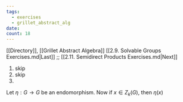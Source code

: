 ```yaml
---
tags:
  - exercises
  - grillet_abstract_alg
date:
count: 18
---
```

[[Directory]], [[Grillet Abstract Algebra]]
[[2.9. Solvable Groups Exercises.md|Last]] ;; [[2.11. Semidirect Products Exercises.md|Next]]
1. skip
2. skip
3. 
Let ${} \eta:G\to{}G {}$ be an endomorphism. Now if ${} x \in Z_{k}(G) {}$, then ${} \eta(x) {}$